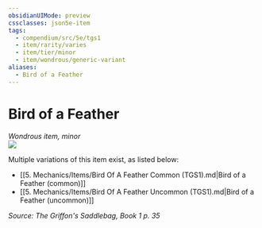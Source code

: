 ```yaml
---
obsidianUIMode: preview
cssclasses: json5e-item
tags:
  - compendium/src/5e/tgs1
  - item/rarity/varies
  - item/tier/minor
  - item/wondrous/generic-variant
aliases:
  - Bird of a Feather
---
```

# Bird of a Feather
*Wondrous item, minor*  
![](https://raw.githubusercontent.com/TheGiddyLimit/homebrew/master/_img/TGS1/Bird-of-a-Feather.webp#right)  


Multiple variations of this item exist, as listed below:

- [[5. Mechanics/Items/Bird Of A Feather Common (TGS1).md\|Bird of a Feather (common)]]  
- [[5. Mechanics/Items/Bird Of A Feather Uncommon (TGS1).md\|Bird of a Feather (uncommon)]]  

*Source: The Griffon's Saddlebag, Book 1 p. 35*
